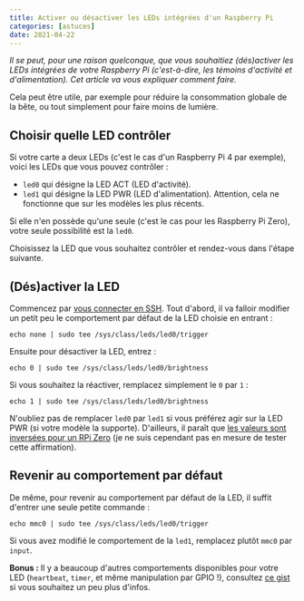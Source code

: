 ```yaml
---
title: Activer ou désactiver les LEDs intégrées d'un Raspberry Pi
categories: [astuces]
date: 2021-04-22
---
```


_Il se peut, pour une raison quelconque, que vous souhaitiez (dés)activer les LEDs intégrées de votre Raspberry Pi
(c'est-à-dire, les témoins d'activité et d'alimentation). Cet article va vous expliquer comment faire._

<!--more-->

Cela peut être utile, par exemple pour réduire la consommation globale de la bête,
ou tout simplement pour faire moins de lumière.

## Choisir quelle LED contrôler

Si votre carte a deux LEDs (c'est le cas d'un Raspberry Pi 4 par exemple), voici les LEDs que vous pouvez contrôler :
* `led0` qui désigne la LED ACT (LED d'activité).
* `led1` qui désigne la LED PWR (LED d'alimentation). Attention, cela ne fonctionne que sur les modèles les plus récents.

Si elle n'en possède qu'une seule (c'est le cas pour les Raspberry Pi Zero), votre seule possibilité est la `led0`.

Choisissez la LED que vous souhaitez contrôler et rendez-vous dans l'étape suivante.

## (Dés)activer la LED

Commencez par [vous connecter en SSH](/article/installation-minimale-raspberry-pi/#se-connecter-en-ssh).
Tout d'abord, il va falloir modifier un petit peu le comportement par défaut de la LED choisie en entrant :

```shell
echo none | sudo tee /sys/class/leds/led0/trigger
```

Ensuite pour désactiver la LED, entrez :

```shell
echo 0 | sudo tee /sys/class/leds/led0/brightness
```

Si vous souhaitez la réactiver, remplacez simplement le `0` par `1` :

```shell
echo 1 | sudo tee /sys/class/leds/led0/brightness
```

N'oubliez pas de remplacer `led0` par `led1` si vous préférez agir sur la LED PWR (si votre modèle la supporte).
D'ailleurs, il paraît que [les valeurs sont inversées pour un RPi Zero](https://mlagerberg.gitbooks.io/raspberry-pi/content/5.2-leds.html#pi-zero)
(je ne suis cependant pas en mesure de tester cette affirmation).

## Revenir au comportement par défaut

De même, pour revenir au comportement par défaut de la LED, il suffit d'entrer une seule petite commande :

```shell
echo mmc0 | sudo tee /sys/class/leds/led0/trigger
```

Si vous avez modifié le comportement de la `led1`, remplacez plutôt `mmc0` par `input`.

**Bonus :** Il y a beaucoup d'autres comportements disponibles pour votre LED (`heartbeat`, `timer`, et même
manipulation par GPIO !), consultez [ce gist](https://gist.github.com/taktran/1b691c08216dd30b70bf) si vous souhaitez
un peu plus d'infos.
